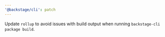 ```yaml
---
'@backstage/cli': patch
---
```


Update `rollup` to avoid issues with build output when running `backstage-cli package build`.
